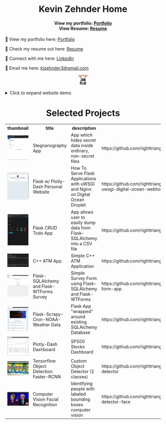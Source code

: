 <p align="center">
	<h1 style="text-align: center">
		Kevin Zehnder Home</h1>
  		<h4 style="text-align: center">
		View my portfolio:
	<a href="https://meet-kevin-z.com/" title="Portfolio">Portfolio</a>
	<br>
		View Resume:
	<a href="https://github.com/righttrianglesrkewl3/job/blob/main/docs/imgs/kevinzehnderResumex1.pdf" title="Resume">Resume</a>
		</h4>
</p>


👀 View my portfolio here: <a href="https://www.meet-kevin-z.com">Portfolio</a>

📝 Check my resume out here: <a href="https://drive.google.com/file/d/107A8p3SOTXoo7KuSRtTLksmROh8j_RAr/view">Resume</a>

💬 Connect with me here: <a href="https://www.linkedin.com/in/meet-kevin-zehnder/"> LinkedIn</a>

📧 Email me here: kjzehnder3@gmail.com

<p align="center">
  <img src="docs/imgs/job1_resized.jpeg" style="width:32px;height:32px;">
</p>

<details>
<summary>Click to expand website demo</summary>
<p align="center">
  <img src="docs/imgs/website.gif">
</p>
</details>

<div class="content">
    <h1 style="text-align: center">Selected Projects</h1>
    <table>
        <tr>
            <th>thumbnail</th>
	    <th>title</th>
            <th>description</th>
            <th>code</th>
        </tr>
	<tr>
		<td><img src="https://github.com/righttrianglesrkewl3/job/blob/main/docs/imgs/homepageSten1.png"></td>
                <td>Stegnanography App</td>
                <td>App which hides secret data inside ordinary, non-secret files</td>
                <td>https://github.com/righttrianglesrkewl3/job/tree/main/python/steganographyApp</td>
    	</tr>
	<tr>
		<td><img src="https://github.com/righttrianglesrkewl3/job/blob/main/docs/imgs/website.gif"></td>
                <td>Flask w/ Plotly-Dash Personal Website</td>
                <td>How To Serve Flask Applications with uWSGI and Nginx on Digital Ocean Droplet</td>
                <td>https://github.com/righttrianglesrkewl3/job/tree/main/python/flask-nginx-uwsgi-digital-ocean-webhost</td>
         </tr>
	 <tr>
		<td><img src="https://github.com/righttrianglesrkewl3/job/blob/main/docs/imgs/todoAppUSAGE1.png"></td>
                <td>Flask CRUD Todo App</td>
                <td>App allows user to easily dump data from Flask-SQLAlchemy into a CSV file</td>
                <td>https://github.com/righttrianglesrkewl3/job/tree/main/python/todoApp</td>
         </tr>
	 <tr>
		<td><img src="https://github.com/righttrianglesrkewl3/job/blob/main/docs/imgs/BANK_DEMO1.png"></td>
                <td>C++ ATM App</td>
                <td>Simple C++ ATM Application</td>
                <td>https://github.com/righttrianglesrkewl3/job/tree/main/c%2B%2B/ATMApplication</td>
          </tr>
	  <tr>
		<td><img src="https://github.com/righttrianglesrkewl3/job/blob/main/docs/imgs/form_survey1.png"></td>
                <td>Flask-SQLAlchemy and Flask-WTForms Survey</td>
                <td>Simple Survey Form using Flask-SQLAlchemy and Flask-WTForms</td>
                <td>https://github.com/righttrianglesrkewl3/job/tree/main/python/simple-survey-form-app</td>
           </tr>
	   <tr>
		<td><img src="https://github.com/righttrianglesrkewl3/job/blob/main/docs/imgs/flask_sqla_existing.png"></td>
                <td>Flask-Scrapy-Cron-NOAA-Weather Data</td>
                <td>Flask App "wrapped" around existing SQLAlchemy Database</td>
                <td>https://github.com/righttrianglesrkewl3/job/tree/main/python/flask_existing_sqla</td>
            </tr>
	    <tr>
	    	<td><img src="https://github.com/righttrianglesrkewl3/job/blob/main/docs/imgs/dash_sp500.gif"></td>
	    	<td>Plotly-Dash Dashboard</td>
	    	<td>SP500 Stocks Dashboard</td>
	    	<td>https://github.com/righttrianglesrkewl3/job/tree/main/python/plotlydash-sp500</td>
	    <tr>
                <td><img src="https://github.com/righttrianglesrkewl3/job/blob/main/docs/imgs/usage1.png"></td>
                <td>Tensorflow Object Detection Faster-RCNN</td>
                <td>Custom Object Detector (2 classes)</td>
                <td>https://github.com/righttrianglesrkewl3/job/tree/main/python/cv-sanitizer-detector</td>
            </tr>
	    <tr>
		<td><img src="https://github.com/righttrianglesrkewl3/job/blob/main/docs/imgs/candidates_facial_recognition.jpg"></td>
                <td>Computer Vision Facial Recognition</td>
                <td>Identifying people with labeled bounding boxes computer vision</td>
                <td>https://github.com/righttrianglesrkewl3/job/tree/main/python/cv-president-detector-face</td>
            </tr>
    </table>

  </body>
</html
